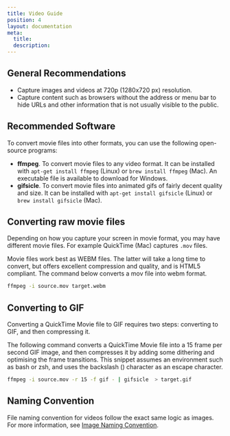 ```yaml
---
title: Video Guide
position: 4
layout: documentation
meta:
  title:
  description:
---
```


## General Recommendations

- Capture images and videos at 720p (1280x720 px) resolution.
- Capture content such as browsers without the address or menu bar to hide URLs and other information that is not usually visible to the public.

## Recommended Software

To convert movie files into other formats, you can use the following open-source programs:

- **ffmpeg**. To convert movie files to any video format. It can be installed with `apt-get install ffmpeg` (Linux) or `brew install ffmpeg` (Mac). An executable file is available to download for Windows.
- **gifsicle**. To convert movie files into animated gifs of fairly decent quality and size. It can be installed with `apt-get install gifsicle` (Linux) or `brew install gifsicle` (Mac).

## Converting raw movie files

Depending on how you capture your screen in movie format, you may have different movie files. For example QuickTime (Mac) captures `.mov` files.

Movie files work best as WEBM files. The latter will take a long time to convert, but offers excellent compression and quality, and is HTML5 compliant. The command below converts a mov file into webm format.

```bash
ffmpeg -i source.mov target.webm
```

## Converting to GIF

Converting a QuickTime Movie file to GIF requires two steps: converting to GIF, and then compressing it.

The following command converts a QuickTime Movie file into a 15 frame per second GIF image, and then compresses it by adding some dithering and optimising the frame transitions. This snippet assumes an environment such as bash or zsh, and uses the backslash (\) character as an escape character.

```bash
ffmpeg -i source.mov -r 15 -f gif - | gifsicle  > target.gif
```

## Naming Convention

File naming convention for videos follow the exact same logic as images. For more information, see [Image Naming Convention](/contributing/screenshots-guide/#naming-convention).
